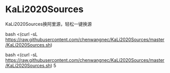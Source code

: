 # KaLi2020Sources
KaLi2020Sources换阿里源，轻松一键换源

bash <(curl -sL https://raw.githubusercontent.com/chenwangnec/KaLi2020Sources/master/KaLi2020Sources.sh)




bash <(curl -sL https://raw.githubusercontent.com/chenwangnec/KaLi2020Sources/master/KaLi2020Sources.sh)
5

